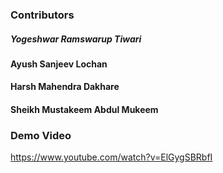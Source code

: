 ### Contributors
##### Yogeshwar Ramswarup Tiwari
#### Ayush Sanjeev Lochan
#### Harsh Mahendra Dakhare
#### Sheikh Mustakeem Abdul Mukeem

### Demo Video
https://www.youtube.com/watch?v=ElGygSBRbfI
